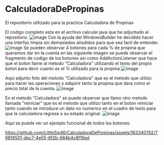 # CalculadoraDePropinas
El repositorio utilizado para la practica Calculadora de Propinas

El codigo completo esta en el archivo calcular.java que he adjuntado al repositorio.
![image](https://github.com/LittleSix46/CalculadoraDePropinas/assets/163340762/b5b4507b-d0f7-4071-ab82-7a5a4e7603b0)
Con la ayuda del WindowsBuilder he decidido hacer una interfaz limpia sin demasiados añadidos para que sea facil de entender.
![image](https://github.com/LittleSix46/CalculadoraDePropinas/assets/163340762/334f25bb-3134-4159-9982-222c3e41391b)
Se pueden observar 4 botones para cada % de propina que queramos dar en la cuenta en las siguiente imagen se puede observar el fragmento de codigo de los botones asi como AddActionListener que hace que el boton llame al metodo "Calculadora" utilizando el texto del propio boton para decir cuanto es el % utilizado para la propina
![image](https://github.com/LittleSix46/CalculadoraDePropinas/assets/163340762/060685ae-6fb8-4de6-be95-e7b2b6cd86f9)

Aqui adjunto foto del metodo "Calculadora" que es el metodo que utilizo para hacer las operaciones y adquirir tanto la propina que dara como el precio total de la cuenta.
![image](https://github.com/LittleSix46/CalculadoraDePropinas/assets/163340762/3f504c3b-eae4-4158-bc62-88405bc79763)

En el metodo "Calculadora" se puede observar que llamo otro metodo llamada "reiniciar" que es el metodo que utilizo tanto en el boton reiniciar tanto cuando se introduce un dato no numerico en el cuadro de texto para que la calculadora regrese a su estado original.
![image](https://github.com/LittleSix46/CalculadoraDePropinas/assets/163340762/728a2b34-2cba-4e89-8aad-9f3fd41a3fac)

Aqui se puede ver un ejemplo funcional de todos los botones:

https://github.com/LittleSix46/CalculadoraDePropinas/assets/163340762/79819501-dec7-4e55-8f2b-684b4c8f19ad






